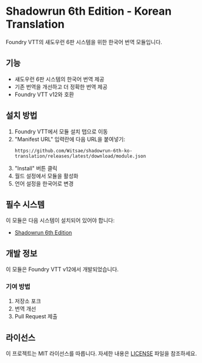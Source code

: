 # Shadowrun 6th Edition - Korean Translation

Foundry VTT의 섀도우런 6판 시스템을 위한 한국어 번역 모듈입니다.

## 기능

- 섀도우런 6판 시스템의 한국어 번역 제공
- 기존 번역을 개선하고 더 정확한 번역 제공
- Foundry VTT v12와 호환

## 설치 방법

1. Foundry VTT에서 모듈 설치 탭으로 이동
2. "Manifest URL" 입력란에 다음 URL을 붙여넣기:
   ```
   https://github.com/Witsae/shadowrun-6th-ko-translation/releases/latest/download/module.json
   ```
3. "Install" 버튼 클릭
4. 월드 설정에서 모듈을 활성화
5. 언어 설정을 한국어로 변경

## 필수 시스템

이 모듈은 다음 시스템이 설치되어 있어야 합니다:
- [Shadowrun 6th Edition](https://github.com/yjeroen/foundry-shadowrun6-eden)

## 개발 정보

이 모듈은 Foundry VTT v12에서 개발되었습니다.

### 기여 방법

1. 저장소 포크
2. 번역 개선
3. Pull Request 제출

## 라이선스

이 프로젝트는 MIT 라이선스를 따릅니다. 자세한 내용은 [LICENSE](LICENSE) 파일을 참조하세요. 
